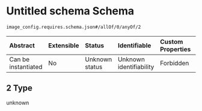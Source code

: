 # Untitled schema Schema

```txt
image_config.requires.schema.json#/allOf/0/anyOf/2
```



| Abstract            | Extensible | Status         | Identifiable            | Custom Properties | Additional Properties | Access Restrictions | Defined In                                                                                              |
| :------------------ | :--------- | :------------- | :---------------------- | :---------------- | :-------------------- | :------------------ | :------------------------------------------------------------------------------------------------------ |
| Can be instantiated | No         | Unknown status | Unknown identifiability | Forbidden         | Allowed               | none                | [image\_config.requires.schema.json\*](../out/image_config.requires.schema.json "open original schema") |

## 2 Type

unknown
